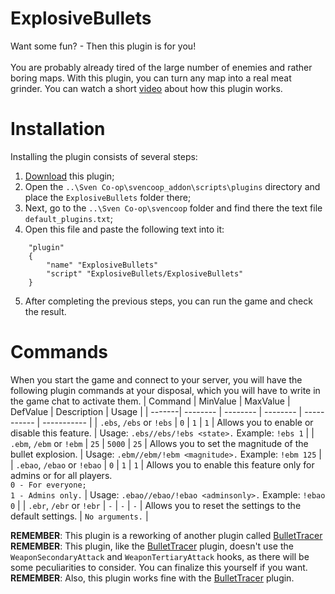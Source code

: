 # ExplosiveBullets
Want some fun? - Then this plugin is for you!<br><br>You are probably already tired of the large number of enemies and rather boring maps. With this plugin, you can turn any map into a real meat grinder. You can watch a short [video](https://youtu.be/1-sqQp1-930) about how this plugin works.

# Installation
Installing the plugin consists of several steps:
1. [Download]() this plugin;
2. Open the `..\Sven Co-op\svencoop_addon\scripts\plugins` directory and place the `ExplosiveBullets` folder there;
3. Next, go to the `..\Sven Co-op\svencoop` folder and find there the text file `default_plugins.txt`;
4. Open this file and paste the following text into it:
```
	"plugin"
	{
		"name" "ExplosiveBullets"
		"script" "ExplosiveBullets/ExplosiveBullets"
	}
```
5. After completing the previous steps, you can run the game and check the result.

# Commands
When you start the game and connect to your server, you will have the following plugin commands at your disposal, which you will have to write in the game chat to activate them.
| Command | MinValue | MaxValue | DefValue | Description | Usage | 
| -------| -------- | -------- | -------- | ----------- | ----------- |
| `.ebs`, `/ebs` or `!ebs` | `0` | `1` | `1` | Allows you to enable or disable this feature. | Usage: `.ebs//ebs/!ebs <state>.` Example: `!ebs 1` |
| `.ebm`, `/ebm` or `!ebm` | `25` | `5000` | `25` | Allows you to set the magnitude of the bullet explosion. | Usage: `.ebm//ebm/!ebm <magnitude>.` Example: `!ebm 125` |
| `.ebao`, `/ebao` or `!ebao` | `0` | `1` | `1` | Allows you to enable this feature only for admins or for all players.<br>`0 - For everyone;`<br>`1 - Admins only.` | Usage: `.ebao//ebao/!ebao <adminsonly>.` Example: `!ebao 0` |
| `.ebr`, `/ebr` or `!ebr` | `-` | `-` | `-` | Allows you to reset the settings to the default settings. | `No arguments.` |

**REMEMBER**: This plugin is a reworking of another plugin called [BulletTracer](https://github.com/kekekekkek/BulletTracer)<br>
**REMEMBER**: This plugin, like the [BulletTracer](https://github.com/kekekekkek/BulletTracer) plugin, doesn't use the `WeaponSecondaryAttack` and `WeaponTertiaryAttack` hooks, as there will be some peculiarities to consider. You can finalize this yourself if you want.<br>
**REMEMBER**: Also, this plugin works fine with the [BulletTracer](https://github.com/kekekekkek/BulletTracer) plugin.